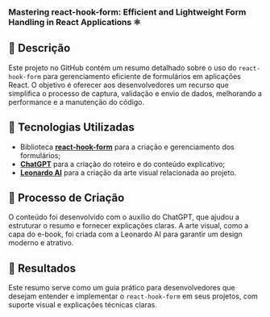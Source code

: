 ### Mastering react-hook-form: Efficient and Lightweight Form Handling in React Applications ⚛️

## 📒 Descrição
Este projeto no GitHub contém um resumo detalhado sobre o uso do `react-hook-form` para gerenciamento eficiente de formulários em aplicações React. O objetivo é oferecer aos desenvolvedores um recurso que simplifica o processo de captura, validação e envio de dados, melhorando a performance e a manutenção do código.

## 🤖 Tecnologias Utilizadas

- Biblioteca **[react-hook-form](https://react-hook-form.com)** para a criação e gerenciamento dos formulários;
- **[ChatGPT](https://chat.openai.com)** para a criação do roteiro e do conteúdo explicativo;
- **[Leonardo AI](https://leonardo.ai)** para a criação da arte visual relacionada ao projeto.

## 🧐 Processo de Criação
O conteúdo foi desenvolvido com o auxílio do ChatGPT, que ajudou a estruturar o resumo e fornecer explicações claras. A arte visual, como a capa do e-book, foi criada com a Leonardo AI para garantir um design moderno e atrativo.

## 🚀 Resultados
Este resumo serve como um guia prático para desenvolvedores que desejam entender e implementar o `react-hook-form` em seus projetos, com suporte visual e explicações técnicas claras.
